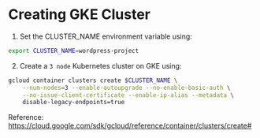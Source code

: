 # Creating GKE Cluster

1. Set the CLUSTER_NAME environment variable using:
```bash
export CLUSTER_NAME=wordpress-project
```

2. Create a `3 node` Kubernetes cluster on GKE using:

```bash
gcloud container clusters create $CLUSTER_NAME \
    --num-nodes=3 --enable-autoupgrade --no-enable-basic-auth \
    --no-issue-client-certificate --enable-ip-alias --metadata \
    disable-legacy-endpoints=true
```

Reference: https://cloud.google.com/sdk/gcloud/reference/container/clusters/create#
